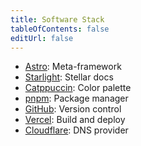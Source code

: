 ```yaml
---
title: Software Stack
tableOfContents: false
editUrl: false
---
```

- [Astro](https://astro.build/): Meta-framework
- [Starlight](https://starlight.astro.build/): Stellar docs
- [Catppuccin](https://catppuccin.com/palette/): Color palette
- [pnpm](https://pnpm.io/): Package manager
- [GitHub](https://github.com/): Version control
- [Vercel](https://vercel.com/): Build and deploy
- [Cloudflare](https://cloudflare.com/): DNS provider
<!-- - [Discord](https://discord.com/): Peer support -->
<!-- - [Patreon](https://www.patreon.com/): Monetization -->
